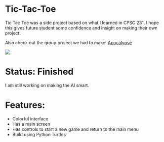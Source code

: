 # Tic-Tac-Toe

Tic Tac Toe was a side project based on what I learned in CPSC 231. I hope this gives future student some confidence and insight on making their own project.

Also check out the group project we had to make: [Apocalypse](https://github.com/Step7750/Apocalypse)

<img src="https://s21.postimg.io/decsh9w3r/Screen_Shot_2016_08_31_at_11_03_52_PM.png" />

# Status: Finished
I am still working on making the AI smart.

# Features:

- Colorful interface
- Has a main screen
- Has controls to start a new game and return to the main menu
- Build using Python Turtles
